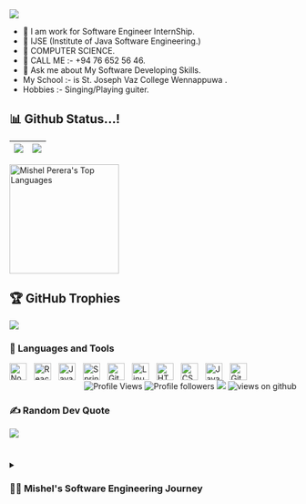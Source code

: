 <img src="https://readme-typing-svg.herokuapp.com?size=32&vCenter=true&width=760&lines=Hi+%F0%9F%91%8B%2C+I'm+Mishel+Perera...!;I'm+Full+Stack+Software+Engineer.;And+I+am+Software+Engineering+InternShip.;IJSE-+%F0%9F%91%8B%2C+Institute+of+Software+Engineering)](https://git.io/typing-svg)">

- :office: I am work for Software Engineer InternShip.
- 🔭 IJSE (Institute of Java Software Engineering.)
- 🌱 COMPUTER SCIENCE.
- 👯 CALL ME :- +94 76 652 56 46.
- 💬 Ask me about My Software Developing Skills.
- My School :- is St. Joseph Vaz College Wennappuwa .
- Hobbies :- Singing/Playing guiter.

## 📊 Github Status...!

<img src="https://github-readme-stats.vercel.app/api?username=Mish880&&show_icons=true&count_private=true&theme=blue-green&hide_border=true">|<img src="https://github-readme-streak-stats.herokuapp.com?user=Mish880&theme=github-dark&hide_border=true&date_format=%5BY%20%5DM%20j&background=081F8D15"/>
|---|---|
<img alt="Mishel Perera's Top Languages" src="https://github-readme-stats.vercel.app/api/top-langs/?username=Mish880&langs_count=8&layout=compact&theme=react&hide_border=true&bg_color=1F222E&title_color=F85D7F&icon_color=F8D866&hide=Jupyter%20Notebook" height="192px"/>

## 🏆 GitHub Trophies
![](https://github-profile-trophy.vercel.app/?username=Mish880&theme=algolia&no-frame=false&no-bg=true&margin-w=4)

### 🧰 Languages and Tools

<img align="left" alt="NodeJS" width="30px" style="padding-right:10px;" src="https://cdn.jsdelivr.net/gh/devicons/devicon/icons/nodejs/nodejs-original.svg" />
<img align="left" alt="React" width="30px" style="padding-right:10px;" src="https://cdn.jsdelivr.net/gh/devicons/devicon/icons/react/react-original.svg" />
<img align="left" alt="Java" width="30px" style="padding-right:10px;" src="https://cdn.jsdelivr.net/gh/devicons/devicon/icons/java/java-original.svg"/>
<img align="left" alt="Spring" width="30px" style="padding-right:10px;" src="https://cdn.jsdelivr.net/gh/devicons/devicon/icons/spring/spring-original.svg" />
<img align="left" alt="Git" width="30px" style="padding-right:10px;" src="https://cdn.jsdelivr.net/gh/devicons/devicon/icons/git/git-original.svg" />
<img align="left" alt="Linux" width="30px" style="padding-right:10px;" src="https://cdn.jsdelivr.net/gh/devicons/devicon/icons/linux/linux-original.svg" />
<img align="left" alt="HTML" width="30px" style="padding-right:10px;" src="https://cdn.jsdelivr.net/gh/devicons/devicon/icons/html5/html5-plain.svg" />
<img align="left" alt="CSS" width="30px" style="padding-right:10px;" src="https://cdn.jsdelivr.net/gh/devicons/devicon/icons/css3/css3-plain.svg" />
<img align="left" alt="JavaScript" width="30px" style="padding-right:10px;" src="https://cdn.jsdelivr.net/gh/devicons/devicon/icons/javascript/javascript-plain.svg" />
<img align="left" alt="GitHub" width="30px" style="padding-right:10px;" src="https://cdn.jsdelivr.net/gh/devicons/devicon/icons/github/github-original.svg" />




<p align="Right">
  <img alt="Profile Views" src="https://komarev.com/ghpvc/?username=Mish880&color=brightgreen">
  <img alt="Profile followers" src="https://img.shields.io/github/followers/Mish880">
  <img src="https://img.shields.io/static/v1?label=Sponsor&message=%E2%9D%A4&logo=GitHub&link=%3Curl%3E&color=f88379">
 <img src="https://komarev.com/ghpvc/?username=Mish880&label=Views&color=brightgreen&style=flat-square" alt="views on github" />
</p>

### ✍️ Random Dev Quote
![](https://quotes-github-readme.vercel.app/api?type=horizontal&theme=radical)

#
<details>
  <summary><h3>👨‍💻 Mishel's Software Engineering Journey</h3></summary>
    My name is Mishel Perera. So I studied at St. Joseph Vaz college and I joined NSBM Green University for my higher studies. But I followed the 
  degree only for 2 years as I prefer the IT Field sp I started to follow the software engineering degree in IJSE Campus as it was practically helping the students who are motivated in the IT field. In 3 semesters I have a good konwledge in learning the technologies and MERN Stack Technology. Now I am Software engineering internShip.
I started my Software Enginnering cording Journey as a computer science student with a life passion to learn everything I could about this programming world - code , linux , theory. And all the while , teaching myself MERN Stack development with a dream to build my own apps.
  
 
    

<p align="center"> 
  <h1>Visitor count</h1><br>
  <img src="https://profile-counter.glitch.me/Mish880/count.svg" />
</p>
